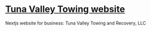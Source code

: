 # [Tuna Valley Towing website](https://tunavalleytowing.com)
Nextjs website for business: Tuna Valley Towing and Recovery, LLC
